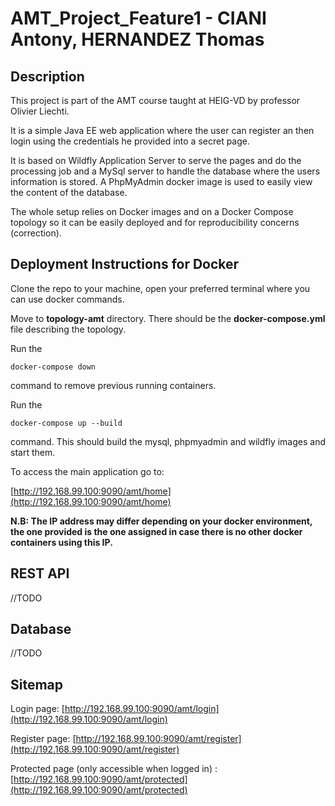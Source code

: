 # AMT_Project_Feature1 - CIANI Antony, HERNANDEZ Thomas


## Description

This project is part of the AMT course taught at HEIG-VD by professor Olivier Liechti.

It is a simple Java EE web application where the user can register an then login using the credentials he provided into a secret page.

It is based on Wildfly Application Server to serve the pages and do the processing job and a MySql server to handle the database where the users information is stored. A PhpMyAdmin docker image is used to easily view the content of the database.

The whole setup relies on Docker images and on a Docker Compose topology so it can be easily deployed and for reproducibility concerns (correction). 

## Deployment Instructions for Docker

Clone the repo to your machine, open your preferred terminal where you can use docker commands.

Move to **topology-amt** directory. There should be the **docker-compose.yml** file describing the topology.

Run the 

	docker-compose down 

command to remove previous running containers.

Run the 

	docker-compose up --build 

command. This should build the mysql, phpmyadmin and wildfly images and start them.

To access the main application go to:

[http://192.168.99.100:9090/amt/home](http://192.168.99.100:9090/amt/home)

**N.B: The IP address may differ depending on your docker environment, the one provided is the one assigned in case there is no other docker containers using this IP.**





## REST API

//TODO

## Database

//TODO



## Sitemap

Login page: [http://192.168.99.100:9090/amt/login](http://192.168.99.100:9090/amt/login)

Register page: [http://192.168.99.100:9090/amt/register](http://192.168.99.100:9090/amt/register)

Protected page (only accessible when logged in) : [http://192.168.99.100:9090/amt/protected](http://192.168.99.100:9090/amt/protected)




